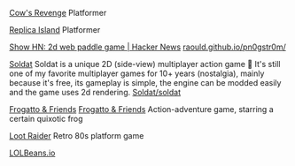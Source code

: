 
[Cow's Revenge](https://f-droid.org/packages/org.pipoypipagames.cowsrevenge)
Platformer

[Replica Island](https://f-droid.org/packages/com.replica.replicaisland)
Platformer

[Show HN: 2d web paddle game | Hacker News](https://news.ycombinator.com/item?id=40582357)
[raould.github.io/pn0gstr0m/](https://raould.github.io/pn0gstr0m/)

[Soldat](https://www.soldat.pl/en/)
Soldat is a unique 2D (side-view) multiplayer action game
:duck: It's still one of my favorite multiplayer games for 10+ years (nostalgia), mainly because it's free, its gameplay is simple, the engine can be modded easily and the game uses 2d rendering.
[Soldat/soldat](https://github.com/Soldat/soldat)

[Frogatto & Friends](https://github.com/frogatto/frogatto)
[Frogatto & Friends](https://frogatto.com/)
Action-adventure game, starring a certain quixotic frog

[Loot Raider](https://github.com/ecrichlow/LootRaideriOS_OS)
Retro 80s platform game

[LOLBeans.io](https://lolbeans.io/)

